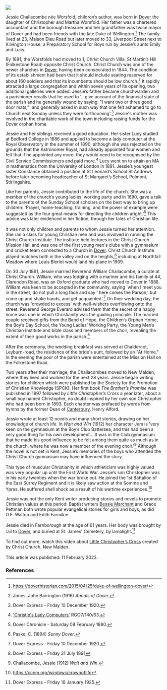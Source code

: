 <a href="https://beta.kent-maps.online"><img src="https://beta.kent-maps.online/juncture/ve-button.png"></a>
<param ve-config title="Jessie Challacombe (1864-1925)" author="Michelle Crowther" layout="vtl" banner="https://raw.githubusercontent.com/kent-map/images/main/banners/19c.jpg" description="Michelle Crowther presents a bibliography of Dover born and raised children's author Jessie Challacombe née Worsfold.">

<param ve-entity eid="Q179224" aliases="Dover">
<param ve-entity eid="Q1094104" aliases="Canterbury">

<!-- Kent basemap starting position whole of county centred on Cantebury -->
<param ve-map center="Q29303" zoom="10">

<!-- Historical map layers -->
<param ve-map-layer active allmaps allmaps-id="9537d136c6cd0dac" title="Kent Railway Map"> 

<!--#-->

Jessie Challacombe née Worsfold, children’s author, was born in [Dover](/19c/19c-dover) the daughter of Christopher and Martha Worsfold. Her father was a chartered accountant and the borough treasurer and her grandfather was twice mayor of Dover and had been friends with the late Duke of Wellington.[^ref1]  The family lived at 23, Maison Dieu Road but later moved to 33, Liverpool Street next to Kilvington House, a Preparatory School for Boys run by Jessie’s aunts Emily and Lucy. 
<param ve-image url="https://upload.wikimedia.org/wikipedia/commons/2/2c/Sea_front%2C_Dover%2C_England-LCCN2002696721.jpg" label="Seafront, Dover, c. 1890" attribution="Photochrom Print Collection, Public domain, via Wikimedia Commons">
<param ve-map center="Q179224" zoom="15">

By 1891, the Worsfolds had moved to 1, Christ Church Villa, St Martin’s Hill (Folkestone Road) opposite Christ Church. Christ Church was one of the newer churches in [Dover](/19c/19c-dover), having been consecrated in 1844. The condition of its establishment had been that it should include seating reserved for about 160 soldiers and that its incumbents should be low church.[^ref2]  It rapidly attracted a large congregation and within seven years of its opening, two additional galleries were added. Jessie’s father became churchwarden and a parishioner recalls that he used to '...give account of the financial state of the parish and he generally wound by saying: "I want two or three good door mats,"' and generally asked in such way that one felt ashamed to go to Church next Sunday unless they were forthcoming'.[^ref3] Jessie's mother was involved in the charitable work of the town including raising funds for the Dover orphan home. 
<param ve-image url="https://stor.artstor.org/stor/5db33e54-3dee-44c0-b6ec-eea3b3013422" label="Ward Lock's Dover and the South East" attribution="Ward Lock">


Jessie and her siblings received a good education. Her sister Lucy studied at Bedford College in 1886 and applied to become a lady computer at the Royal Observatory in the summer of 1890, although she was rejected on the grounds that the Astronomer Royal, had already appointed four women and felt that if he appointed any more, they would need to be recognised by the Civil Service Commissioners and paid more.[^ref4] Lucy went on to attain an MA in mathematics from the University of London in 1891. Jessie’s youngest sister Constance obtained a position at St Leonard’s School St Andrews before later becoming headteacher of St Margaret’s School, Polmont, Stirlingshire. 
<param ve-image url="https://upload.wikimedia.org/wikipedia/commons/3/33/%22The_New_Observatory%22_-_Royal_Observatory_Greenwich_ca_1900_%287890146566%29.jpg" label="Royal Observatory, Greenwich" attribution="whatsthatpicture from Hanwell, London, UK, via Wikimedia Commons" license="CC BY 2.0"> 

Like her parents, Jessie contributed to the life of the church. She was a member of the church’s young ladies’ working party and in 1890, gave a talk to the parents of the Sunday School scholars on the best way to bring up children: 'Prayer, home-teaching, training, and the power of example were suggested as the four great means for directing the children aright.'[^ref5]  This advice was later evidenced in her fiction, through her tales of Christian life. 
<br><br>
It was not only children and parents to whom Jessie turned her attention. She ran a class for young Christian men and was involved in running the Christ Church Institute. The institute held lectures in the Christ Church Mission Hall and was one of the first young men's clubs with a gymnasium and cricket team connected to a Church in [Dover](/19c/19c-dover). Christ Church Institute played matches both in the valley and on the heights,[^ref6] including at Northfall Meadow where Louis Bleriot would land his plane in 1909.
<param ve-image url="https://upload.wikimedia.org/wikipedia/commons/4/4e/Northfall_Meadow_-_geograph.org.uk_-_2370768.jpg" label="Northfall Meadow" attribution="Colin Smith, via Wikimedia Commons" license="CC BY-SA 2.0"> 

On 30 July 1891, Jessie married Reverend William Challacombe, a curate at Christ Church. William, who was lodging with a mariner and his family at 44, Clarendon Road, was an Oxford graduate who had moved to Dover in 1888. William was keen to be accepted in the community, saying 'when I meet you in the street, do not pull a long face and say ' here comes the Parson,' but come up and shake hands, and get acquainted.'[^ref7]  On their wedding day, the church was 'crowded to excess' with well-wishers overflowing onto the street. Reverend George Everard advised them that the secret of a happy home was one in which Christianity was the guiding principle. The married couple received gifts from the Band of Hope, the Children’s Orphan Home, the Boy’s Day School, the Young Ladies’ Working Party, the Young Men’s Christian Institute and bible class and members of the choir, revealing the extent of their good works in the parish.[^ref8]
<br><br>
After the ceremony, the wedding breakfast was served at Chaldercot, Leyburn-road, the residence of the bride's aunt, followed by an "At Home." In the evening the poor of the parish were entertained at the Mission Hall on the Folkestone Road. 
<param ve-image url="https://stor.artstor.org/stor/c565d372-ac5a-45a0-8643-b87759b40e24" label="The Village Church" attribution="Arthur Dixon">

Two years after their marriage, the Challacombes moved to New Malden, where they lived and worked for the next 28 years. Jessie began writing stories for children which were published by the Society for the Promotion of Christian Knowledge (SPCK). Her first book _The Brother’s Promise_ was published in 1897 followed by _Little Christopher’s Cross_ a year later, about a small boy named Christopher, no doubt inspired by her own son Christopher who had been born in 1893. Each chapter was prefaced by words from hymns by the former Dean of [Canterbury](/19c/19c-canterbury), Henry Alford. 
<param ve-image url="https://upload.wikimedia.org/wikipedia/commons/c/cf/Poul_Friis_Nybo_-_Interi%C3%B8r_med_en_l%C3%A6sende_kvinde_ved_en_skrivepult.png" label="Interior with a woman reading at a desk, between 1887 and 1929" attribution="Poul Friis Nybo, Public domain, via Wikimedia Commons">

Jessie wrote at least 12 novels and many short stories, drawing on her knowledge of church life. In _Wait and Win_ (1912) her character Jem is 'very keen on the gymnasium at the Boy’s Club Battersea, and this had been a very good thing for his own development… It was in the Club gymnasium that he made his good influence to be felt among them quite as much as in the church, where he was now a member of the evening choir.'[^ref9] Although the novel is not set in Kent, Jessie’s memories of the boys who attended the Christ Church gymnasium may have influenced the story. 
<br><br>
This type of muscular Christianity in which athleticism was highly valued was very popular up until the First World War. Jessie’s son Christopher was in his early twenties when the war broke out. He joined the 1st Battalion of the East Surrey Regiment and it is likely saw action at the Somme and Ypres. He suffered shell shock as a result of his wartime experiences.[^ref10]
<param ve-image url="https://stor.artstor.org/stor/b03486f1-7d66-491a-9ed1-7ede07f75a60" label="Wait and Win by Jessie Challacombe" attribution="By kind permission of Michelle Crowther">

Jessie was not the only Kent writer producing stories and novels to promote Christian values at this period. Baptist writers [Bessie Marchant](/19c/19c-marchantb-biography) and Grace Pettman both wrote popular evangelical stories for girls and boys, as did O.F. Walton and Edith Farmiloe.
<br><br>
Jessie died in Farnborough at the age of 61 years. Her body was brought by rail to [Dover](/19c/19c-dover), and buried at St. James' Cemetery, by lamplight.[^ref11]
<br><br>
To find out more, watch this video about [Little Christopher’s Cross](https://youtu.be/LcFhJ0TySSU) created by Christ Church, New Malden.
<br><br>
This article was published: 11 February 2023.
<param ve-image url="https://stor.artstor.org/stor/f8d57b51-10f1-41e5-9539-a129affb57c5" label="Christie's Old Organ by O.F. Walton" attribution="By kind permission of Michelle Crowther">

### References

[^ref1]: https://doverhistorian.com/2015/04/25/duke-of-wellington-dover/
[^ref2]: Jones, John Barrington (1916) _Annals of Dover._
[^ref3]: Dover Express - Friday 10 December 1920.
[^ref4]: ['Christie's Lady Computers'](http://www.royalobservatorygreenwich.org/articles.php?article=1280) RGO7/140/63.
[^ref5]: Dover Chronicle - Saturday 08 February 1890.
[^ref6]: Paske, C. (1894) _Sunny Dover_. 
[^ref7]: Dover Express - Friday 10 December 1920.
[^ref8]: Dover Express - Friday 31 July 1891
[^ref9]: Challacombe, Jessie (1912) _Wait and Win_.
[^ref10]: https://ccnm.org/windows/crownoflife
[^ref11]: Dover Express - Friday 16 January 1925.
